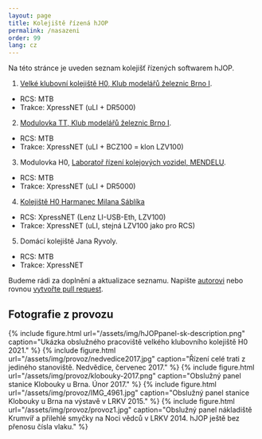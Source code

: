 ```yaml
---
layout: page
title: Kolejiště řízená hJOP
permalink: /nasazeni
order: 99
lang: cz
---
```


Na této stránce je uveden seznam kolejišť řízených softwarem hJOP.

1. [Velké klubovní kolejiště H0, Klub modelářů železnic Brno I](https://www.kmz-brno.cz/rubrika/nase-kolejiste/h0/).
  - RCS: MTB
  - Trakce: XpressNET (uLI + DR5000)
2. [Modulovka TT, Klub modelářů železnic Brno I](https://www.kmz-brno.cz/rubrika/nase-kolejiste/tt/).
  - RCS: MTB
  - Trakce: XpressNET (uLI + BCZ100 = klon LZV100)
3. Modulovka H0, [Laboratoř řízení kolejových vozidel, MENDELU](https://lrkv.pef.mendelu.cz/).
  - RCS: MTB
  - Trakce: XpressNET (uLI + DR5000)
4. [Kolejiště H0 Harmanec Milana Sáblíka](https://www.kmz-brno.cz/rubrika/nase-kolejiste/tt/)
  - RCS: XpressNET (Lenz LI-USB-Eth, LZV100)
  - Trakce: XpressNET (uLI, stejná LZV100 jako pro RCS)
5. Domácí kolejiště Jana Ryvoly.
  - RCS: MTB
  - Trakce: XpressNET

Budeme rádi za doplnění a aktualizace seznamu. Napište [autorovi](/contact) nebo
rovnou [vytvořte pull request](https://github.com/kmzbrnoI/hJOPweb/blob/master/_pages/cz/nasazeni.md).

## Fotografie z provozu

{% include figure.html url="/assets/img/hJOPpanel-sk-description.png" caption="Ukázka obslužného pracoviště velkého klubovního kolejiště H0 2021." %}
{% include figure.html url="/assets/img/provoz/nedvedice2017.jpg" caption="Řízení celé trati z jediného stanoviště. Nedvědice, červenec 2017." %}
{% include figure.html url="/assets/img/provoz/klobouky-2017.png" caption="Obslužný panel stanice Klobouky u Brna. Únor 2017." %}
{% include figure.html url="/assets/img/provoz/IMG_4961.jpg" caption="Obslužný panel stanice Klobouky u Brna na výstavě v LRKV 2015." %}
{% include figure.html url="/assets/img/provoz/provoz1.jpg" caption="Obslužný panel nákladiště Krumvíř a přilehlé smyčky na Noci vědců v LRKV 2014. hJOP ještě bez přenosu čísla vlaku." %}
